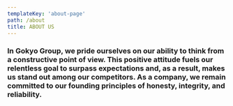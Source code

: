 ```yaml
---
templateKey: 'about-page'
path: /about
title: ABOUT US
---
```


### In Gokyo Group, we pride ourselves on our ability to think from a constructive point of view. This positive attitude fuels our relentless goal to surpass expectations and, as a result, makes us stand out among our competitors. As a company, we remain committed to our founding principles of honesty, integrity, and reliability.


